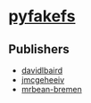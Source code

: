 # [pyfakefs](https://pypi.org/project/pyfakefs)



## Publishers
- [davidlbaird](https://pypi.org/user/davidlbaird)
- [jmcgeheeiv](https://pypi.org/user/jmcgeheeiv)
- [mrbean-bremen](https://pypi.org/user/mrbean-bremen)


